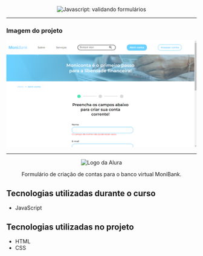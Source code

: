 <p align="center"> <img src="https://imgur.com/mIBmcEL.png" alt="Javascript: validando formulários"> </p>

<hr>

<h3>Imagem do projeto</h3>

<p align="center"> <img src="img/projeto-banco.png" alt="Javascript: Projeto"> </p>

<hr>

<p align="center"> <img src="https://github.com/MonicaHillman/aluraplay-requisicoes/blob/main/img/logo.png" alt="Logo da Alura"> </p>
<p align="center">Formulário de criação de contas para o banco virtual MoniBank.</p>

## Tecnologias utilizadas durante o curso
* JavaScript

## Tecnologias utilizadas no projeto
* HTML
* CSS

